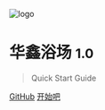 ![logo ](https://cdn.jsdelivr.net/gh/conquer1the2world3/picx-images-hosting@master/温泉-洗浴-线性.5j3xy5nxpg.svg)

# 华鑫浴场 <small>1.0</small>

> Quick Start Guide

[GitHub](https://github.com/conquer1the2world3/docsify_wiki/)
[开始吧](#入门手册)